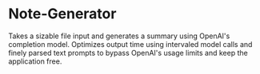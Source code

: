 # Note-Generator
Takes a sizable file input and generates a summary using OpenAI's completion model. Optimizes output time using intervaled model calls and finely parsed text prompts to bypass OpenAI's usage limits and keep the application free.
